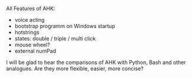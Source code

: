 
All Features of AHK:
- voice acting
- bootstrap programm on Windows startup
- hotstrings
- states: double / triple / multi click 
- mouse wheel?
- external numPad

I will be glad to hear the comparisons of AHK with Python, Bash and other analogues. Are they more flexible, easier, more concise?



